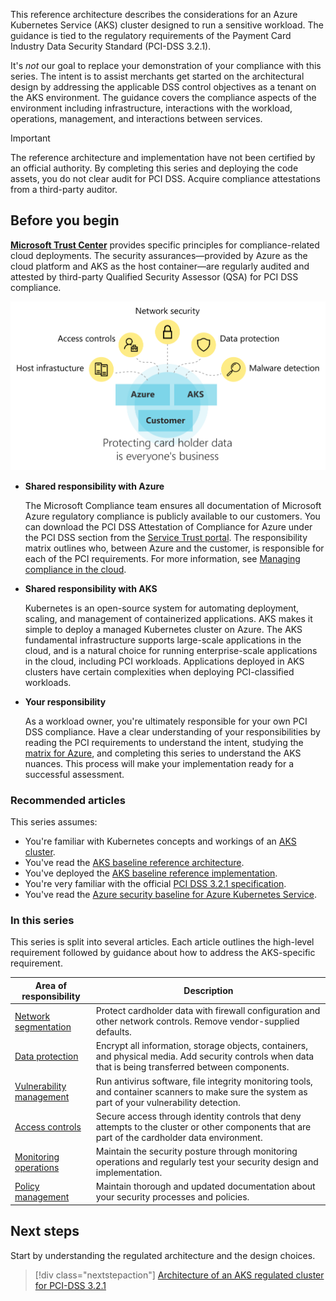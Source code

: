 This reference architecture describes the considerations for an Azure Kubernetes Service (AKS) cluster designed to run a sensitive workload. The guidance is tied to the regulatory requirements of the Payment Card Industry Data Security Standard (PCI-DSS 3.2.1).

It's *not* our goal to replace your demonstration of your compliance with this series. The intent is to assist merchants get started on the architectural design by addressing the applicable DSS control objectives as a tenant on the AKS environment. The guidance covers the compliance aspects of the environment including infrastructure, interactions with the workload, operations, management, and interactions between services.

> [!IMPORTANT]
>
> The reference architecture and implementation have not been certified by an official authority. By completing this series and deploying the code assets, you do not clear audit for PCI DSS. Acquire compliance attestations from a third-party auditor.

## Before you begin

[**Microsoft Trust Center**](https://www.microsoft.com/trust-center/product-overview) provides specific principles for compliance-related cloud deployments. The security assurances&mdash;provided by Azure as the cloud platform and AKS as the host container&mdash;are regularly audited and attested by third-party Qualified Security Assessor (QSA) for PCI DSS compliance.

![Diagram of the shared responsibility model.](images\protection-everyone.svg)

- **Shared responsibility with Azure**

  The Microsoft Compliance team ensures all documentation of Microsoft Azure regulatory compliance is publicly available to our customers. You can download the PCI DSS Attestation of Compliance for Azure under the PCI DSS section from the [Service Trust portal](https://servicetrust.microsoft.com). The responsibility matrix outlines who, between Azure and the customer, is responsible for each of the PCI requirements. For more information, see [Managing compliance in the cloud](https://www.microsoft.com/trust-center/compliance/compliance-overview).

- **Shared responsibility with AKS**

  Kubernetes is an open-source system for automating deployment, scaling, and management of containerized applications. AKS makes it simple to deploy a managed Kubernetes cluster on Azure. The AKS fundamental infrastructure supports large-scale applications in the cloud, and is a natural choice for running enterprise-scale applications in the cloud, including PCI workloads. Applications deployed in AKS clusters have certain complexities when deploying PCI-classified workloads.

- **Your responsibility**

  As a workload owner, you're ultimately responsible for your own PCI DSS compliance. Have a clear understanding of your responsibilities by reading the PCI requirements to understand the intent, studying the [matrix for Azure](https://servicetrust.microsoft.com), and completing this series to understand the AKS nuances. This process will make your implementation ready for a successful assessment.

### Recommended articles

This series assumes:

- You're familiar with Kubernetes concepts and workings of an [AKS cluster](/azure/aks).
- You've read the [AKS baseline reference architecture](/azure/architecture/reference-architectures/containers/aks/baseline-aks).
- You've deployed the [AKS baseline reference implementation](https://github.com/mspnp/aks-secure-baseline).
- You're very familiar with the official [PCI DSS 3.2.1 specification](https://www.pcisecuritystandards.org/documents/PCI_DSS_v3-2-1.pdf).
- You've read the [Azure security baseline for Azure Kubernetes Service](/security/benchmark/azure/baselines/aks-security-baseline).

### In this series

This series is split into several articles. Each article outlines the high-level requirement followed by guidance about how to address the AKS-specific requirement.

|Area of responsibility|Description|
|---|---|
|[Network segmentation](aks-pci-network.yml)|Protect cardholder data with firewall configuration and other network controls. Remove vendor-supplied defaults.|
|[Data protection](aks-pci-data.yml)|Encrypt all information, storage objects, containers, and physical media. Add security controls when data that is being transferred between components.|
|[Vulnerability management](aks-pci-malware.yml)|Run antivirus software, file integrity monitoring tools, and container scanners to make sure the system as part of your vulnerability detection. |
|[Access controls](aks-pci-identity.yml)|Secure access through identity controls that deny attempts to the cluster or other components that are part of the cardholder data environment.|
|[Monitoring operations](aks-pci-monitor.yml)|Maintain the security posture through monitoring operations and regularly test your security design and implementation.|
|[Policy management](aks-pci-policy.yml)|Maintain thorough and updated documentation about your security processes and policies.|

## Next steps

Start by understanding the regulated architecture and the design choices.

> [!div class="nextstepaction"]
> [Architecture of an AKS regulated cluster for PCI-DSS 3.2.1](aks-pci-ra-code-assets.yml)
